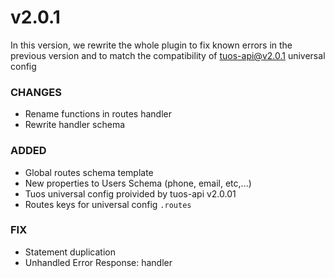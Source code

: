 # v2.0.1
In this version, we rewrite the whole plugin to fix known errors in the previous version and to match the compatibility of tuos-api@v2.0.1 universal config

### CHANGES
 - Rename functions in routes handler
 - Rewrite handler schema

### ADDED
 - Global routes schema template
 - New properties to Users Schema (phone, email, etc,...)
 - Tuos universal config proivided by tuos-api v2.0.01
 - Routes keys for universal config `.routes`

### FIX
 - Statement duplication
 - Unhandled Error Response: handler